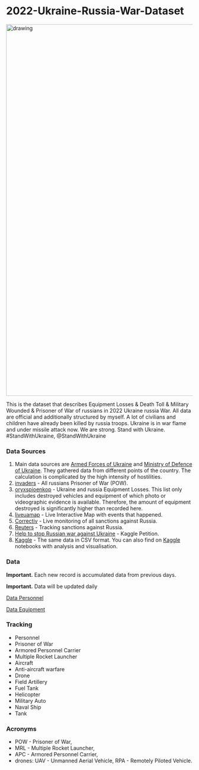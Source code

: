 # 2022-Ukraine-Russia-War-Dataset

<img src="https://github.com/PetroIvaniuk/2022-Ukraine-Russia-War-Dataset/blob/main/images/dataset_2022_war_ukraine_russia.png" alt="drawing" width="1000"/>

This is the dataset that describes Equipment Losses & Death Toll & Military Wounded & Prisoner of War of russians in 2022 Ukraine russia War. 
All data are official and additionally structured by myself. 
A lot of civilians and children have already been killed by russia troops. Ukraine is in war flame and under missile attack now. We are strong. Stand with Ukraine. #StandWithUkraine, @StandWithUkraine

### Data Sources
1. Main data sources are [Armed Forces of Ukraine](https://www.zsu.gov.ua/en) and [Ministry of Defence of Ukraine](https://www.mil.gov.ua/en/). They gathered data from different points of the country. The calculation is complicated by the high intensity of hostilities.
2. [invaders](https://invaders-rf.com/) - All russians Prisoner of War (POW).
3. [oryxspioenkop](https://www.oryxspioenkop.com/2022/02/attack-on-europe-documenting-equipment.html) - Ukraine and russia Equipment Losses. This list only includes destroyed vehicles and equipment of which photo or videographic evidence is available. Therefore, the amount of equipment destroyed is significantly higher than recorded here.
4. [liveuamap](https://liveuamap.com/) - Live Interactive Map with events that happened.
5. [Correctiv](https://correctiv.org/en/latest-stories/2022/03/01/sanctions-tracker-live-monitoring-of-all-sanctions-against-russia/) - Live monitoring of all sanctions against Russia.
6. [Reuters](https://graphics.reuters.com/UKRAINE-CRISIS/SANCTIONS/byvrjenzmve/index.html) - Tracking sanctions against Russia.
6. [Help to stop Russian war against Ukraine](https://www.kaggle.com/general/310445) - Kaggle Petition.
7. [Kaggle](https://www.kaggle.com/piterfm/2022-ukraine-russian-war) - The same data in CSV format. You can also find on [Kaggle](https://www.kaggle.com/datasets/piterfm/2022-ukraine-russian-war/code) notebooks with analysis and visualisation.

### Data
**Important.** Each new record is accumulated data from previous days.

**Important.** Data will be updated daily

[Data Personnel](https://github.com/PetroIvaniuk/2022-Ukraine-Russia-War-Dataset/blob/main/data/russia_losses_personnel.json) 

[Data Equipment](https://github.com/PetroIvaniuk/2022-Ukraine-Russia-War-Dataset/blob/main/data/russia_losses_equipment.json)

### Tracking
- Personnel
- Prisoner of War
- Armored Personnel Carrier
- Multiple Rocket Launcher
- Aircraft               
- Anti-aircraft warfare
- Drone
- Field Artillery
- Fuel Tank
- Helicopter
- Military Auto
- Naval Ship
- Tank

### Acronyms
- POW - Prisoner of War,
- MRL - Multiple Rocket Launcher,
- APC - Armored Personnel Carrier,
- drones: UAV - Unmanned Aerial Vehicle, RPA - Remotely Piloted Vehicle.
